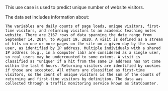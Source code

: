 This use case is used to predict unique number of website visitors.


The data set includes information about:

    The variables are daily counts of page loads, unique visitors, first-time visitors, and returning visitors to an academic teaching notes website. There are 2167 rows of data spanning the date range from September 14, 2014, to August 19, 2020. A visit is defined as a stream of hits on one or more pages on the site on a given day by the same user, as identified by IP address. Multiple individuals with a shared IP address (e.g., in a computer lab) are considered as a single user, so real users may be undercounted to some extent. A visit is classified as "unique" if a hit from the same IP address has not come within the last 6 hours. Returning visitors are identified by cookies if those are accepted. All others are classified as first-time visitors, so the count of unique visitors is the sum of the counts of returning and first-time visitors by definition. The data was collected through a traffic monitoring service known as StatCounter.
